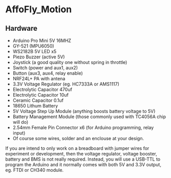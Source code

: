 # AffoFly_Motion

## Hardware
 - Arduino Pro Mini 5V 16MHZ
 - GY-521 (MPU6050)
 - WS2182B 5V LED x5
 - Piezo Buzzer (active 5V)
 - Joystick (a good quality one without spring in throttle)
 - Switch (power and aux1, aux2)
 - Button (aux3, aux4, relay enable)
 - NRF24L+ PA with antena
 - 3.3V Voltage Regulator (eg. HC7333A or AMS1117)
 - Electrolytic Capacitor 470uf
 - Electrolytic Capacitor 10uf
 - Ceramic Capacitor 0.1uf
 - 18650 Lithum Battery
 - 5V Voltage Step Up Module (anything boosts battery voltage to 5V)
 - Battery Management Module (those commonly used with TC4056A chip will do)
 - 2.54mm Female Pin Connector x6 (for Arduino programming, relay input)
 - Of course some wires, solder and an enclouse at your design.

If you are intend to only work on a breadboard with jumper wires for experiment or development, then the voltage regulator, voltage booster, battery and BMS is not really required. Instead, you will use a USB-TTL to program the Arduino and it normally comes with both 5V and 3.3V output, eg. FTDI or CH340 module.
